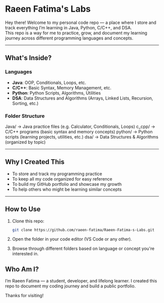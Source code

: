 # Raeen Fatima's Labs 

Hey there! 
Welcome to my personal code repo — a place where I store and track everything I’m learning in Java, Python, C/C++, and DSA.  
This repo is a way for me to practice, grow, and document my learning journey across different programming languages and concepts.

---

##  What's Inside?

### Languages
- **Java**: OOP, Conditionals, Loops, etc.
- **C/C++**: Basic Syntax, Memory Management, etc.
- **Python**: Python Scripts, Algorithms, Utilities
- **DSA**: Data Structures and Algorithms (Arrays, Linked Lists, Recursion, Sorting, etc.)

### Folder Structure
Java/ → Java practice files (e.g. Calculator, Conditionals, Loops)
c_cpp/ → C/C++ programs (basic syntax and memory concepts)
python/ → Python scripts (learning projects, utilities, etc.)
dsa/ → Data Structures & Algorithms (organized by topic)


---

##  Why I Created This

- To store and track my programming practice
- To keep all my code organized for easy reference
- To build my GitHub portfolio and showcase my growth
- To help others who might be learning similar concepts

---

##  How to Use

1. Clone this repo:
   ```bash
   git clone https://github.com/raeen-fatima/Raeen-Fatima-s-Labs.git
2. Open the folder in your code editor (VS Code or any other).

3. Browse through different folders based on language or concept you're interested in.

## Who Am I?
I’m Raeen Fatima — a student, developer, and lifelong learner. I created this repo to document my coding journey and build a public portfolio.

Thanks for visiting!
